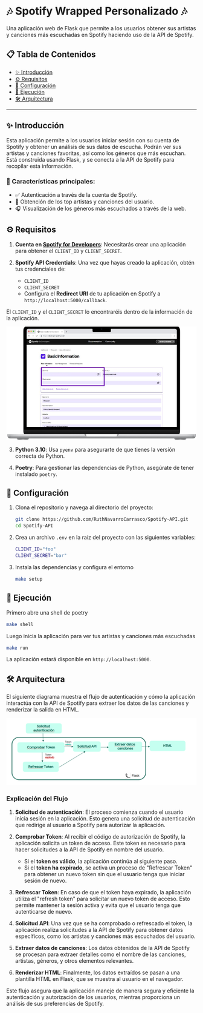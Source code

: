 # 🎶 Spotify Wrapped Personalizado 🎶

Una aplicación web de Flask que permite a los usuarios obtener sus artistas y canciones más escuchadas en Spotify haciendo uso de la API de Spotify.

## 📋 Tabla de Contenidos
- [✨ Introducción](#-introducción)
- [⚙️ Requisitos](#️-requisitos)
- [🔧 Configuración](#-configuración)
- [🚀 Ejecución](#-ejecución)
- [🛠️ Arquitectura ](#-Arquitectura)

---

## ✨ Introducción

Esta aplicación permite a los usuarios iniciar sesión con su cuenta de Spotify y obtener un análisis de sus datos de escucha. Podrán ver sus artistas y canciones favoritas, así como los géneros que más escuchan. Está construida usando Flask, y se conecta a la API de Spotify para recopilar esta información.

### 🔹 Características principales:
- ✅ Autenticación a través de la cuenta de Spotify.
- 🎤 Obtención de los top artistas y canciones del usuario.
- 🎧 Visualización de los géneros más escuchados a través de la web.

## ⚙️ Requisitos

1. **Cuenta en [Spotify for Developers](https://developer.spotify.com/)**: Necesitarás crear una aplicación para obtener el `CLIENT_ID` y `CLIENT_SECRET`.
   
2. **Spotify API Credentials**: Una vez que hayas creado la aplicación, obtén tus credenciales de:
   - `CLIENT_ID`
   - `CLIENT_SECRET`
   - Configura el **Redirect URI** de tu aplicación en Spotify a `http://localhost:5000/callback`.

El `CLIENT_ID` y el `CLIENT_SECRET` lo encontraréis dentro de la información de la aplicación.

![credential](assets/credentials.png)

3. **Python 3.10**: Usa `pyenv` para asegurarte de que tienes la versión correcta de Python.

4. **Poetry**: Para gestionar las dependencias de Python, asegúrate de tener instalado `poetry`.

## 🔧 Configuración

1. Clona el repositorio y navega al directorio del proyecto:
   ```bash
   git clone https://github.com/RuthNavarroCarrasco/Spotify-API.git
   cd Spotify-API
   ```
2. Crea un archivo `.env` en la raíz del proyecto con las siguientes variables:
    ```bash
    CLIENT_ID="foo"
    CLIENT_SECRET="bar"
    ```
3. Instala las dependencias y configura el entorno
    ```bash
    make setup
    ```
## 🚀 Ejecución
Primero abre una shell de poetry

```bash
make shell
```

Luego inicia la aplicación para ver tus artistas y canciones más escuchadas

```bash
make run
```

La aplicación estará disponible en `http://localhost:5000`.


## 🛠️ Arquitectura

El siguiente diagrama muestra el flujo de autenticación y cómo la aplicación interactúa con la API de Spotify para extraer los datos de las canciones y renderizar la salida en HTML.

![Esquema de la Arquitectura](assets/architecture.png)

### Explicación del Flujo

1. **Solicitud de autenticación**: El proceso comienza cuando el usuario inicia sesión en la aplicación. Esto genera una solicitud de autenticación que redirige al usuario a Spotify para autorizar la aplicación.

2. **Comprobar Token**: Al recibir el código de autorización de Spotify, la aplicación solicita un token de acceso. Este token es necesario para hacer solicitudes a la API de Spotify en nombre del usuario.

   - Si el **token es válido**, la aplicación continúa al siguiente paso.
   - Si el **token ha expirado**, se activa un proceso de "Refrescar Token" para obtener un nuevo token sin que el usuario tenga que iniciar sesión de nuevo.

3. **Refrescar Token**: En caso de que el token haya expirado, la aplicación utiliza el "refresh token" para solicitar un nuevo token de acceso. Esto permite mantener la sesión activa y evita que el usuario tenga que autenticarse de nuevo.

4. **Solicitud API**: Una vez que se ha comprobado o refrescado el token, la aplicación realiza solicitudes a la API de Spotify para obtener datos específicos, como los artistas y canciones más escuchados del usuario.

5. **Extraer datos de canciones**: Los datos obtenidos de la API de Spotify se procesan para extraer detalles como el nombre de las canciones, artistas, géneros, y otros elementos relevantes.

6. **Renderizar HTML**: Finalmente, los datos extraídos se pasan a una plantilla HTML en Flask, que se muestra al usuario en el navegador.

Este flujo asegura que la aplicación maneje de manera segura y eficiente la autenticación y autorización de los usuarios, mientras proporciona un análisis de sus preferencias de Spotify.